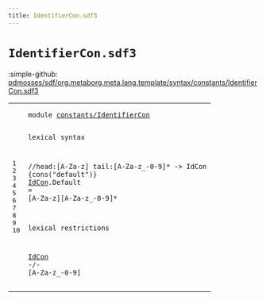 ```yaml
---
title: IdentifierCon.sdf3
---
```


# `IdentifierCon.sdf3`

:simple-github: [pdmosses/sdf/org.metaborg.meta.lang.template/syntax/constants/IdentifierCon.sdf3]

[pdmosses/sdf/org.metaborg.meta.lang.template/syntax/constants/IdentifierCon.sdf3]: https://github.com/pdmosses/sdf/blob/master/org.metaborg.meta.lang.template/syntax/constants/IdentifierCon.sdf3 "The source file on GitHub"

<div class="TemplateLang"><table class="highlighttable"><tbody><tr><td class="linenos"><div class="linenodiv"><pre><span></span>1
2
3
4
5
6
7
8
9
10
</pre></div></td>
<td class="code"><pre><code><span class="keyword">module</span> <a href="../../literals/Literals.sdf3#constants/IdentifierCon_69_92" id="constants/IdentifierCon_7_30" title="Referenced at ../../literals/Literals.sdf3 line 5">constants/IdentifierCon</a>

<span class="keyword">lexical syntax</span>
 
<span class="layout">//head:[A-Za-z] tail:[A-Za-z\_\-0-9]* -&gt; IdCon {cons("default")}</span>
<a href="../../aterms/Aterms.sdf3#IdCon_185_190" id="IdCon_114_119" title="Referenced at ../../aterms/Aterms.sdf3 line 10; line 10; ../../labels/Labels.sdf3 line 10; ../../layout-constraints/Layout-Constraints.sdf3 line 24; ../../literals/Literals.sdf3 line 19; ../../TemplateLang.sdf3 line 95">IdCon</a>.<span class="cons_Constructor"><span id="Default_120_127" title="Not referenced locally, nor via imports">Default</span></span> = [<span class="cons_Regular">A</span>-<span class="cons_Regular">Z</span><span class="cons_Regular">a</span>-<span class="cons_Regular">z</span>][<span class="cons_Regular">A</span>-<span class="cons_Regular">Z</span><span class="cons_Regular">a</span>-<span class="cons_Regular">z</span>\_\-<span class="cons_Regular">0</span>-<span class="cons_Regular">9</span>]*

<span class="keyword">lexical restrictions</span>

<a href="#IdCon_114_119" id="IdCon_178_183" title="Defined at line 6">IdCon</a> -/- [<span class="cons_Regular">A</span>-<span class="cons_Regular">Z</span><span class="cons_Regular">a</span>-<span class="cons_Regular">z</span>\_\-<span class="cons_Regular">0</span>-<span class="cons_Regular">9</span>]
</code></pre></td></tr></tbody></table></div>